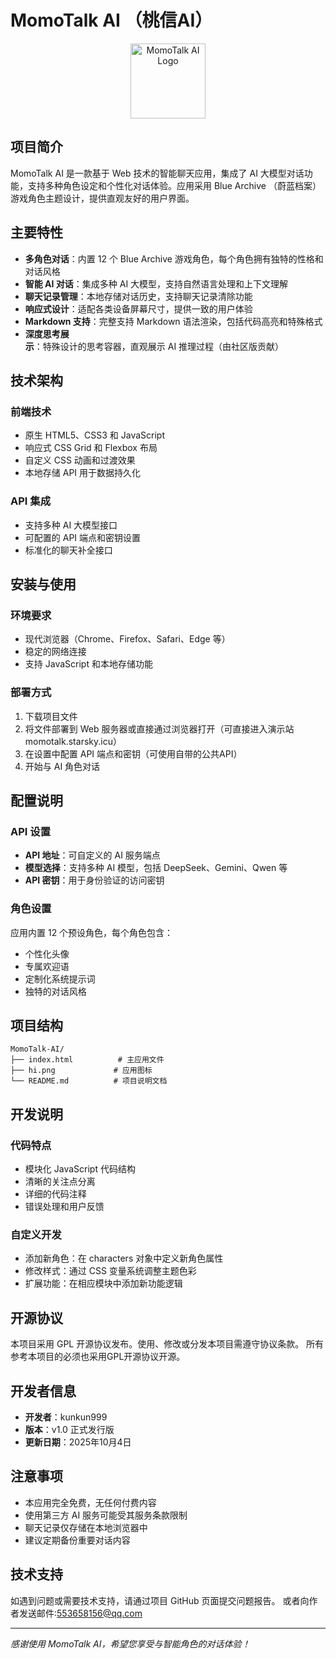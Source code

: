 # MomoTalk AI （桃信AI）
<div align="center">
  <img src="https://momotalk.starsky.icu/hi.png" alt="MomoTalk AI Logo" width="120" height="120">
</div>

## 项目简介

MomoTalk AI 是一款基于 Web 技术的智能聊天应用，集成了 AI 大模型对话功能，支持多种角色设定和个性化对话体验。应用采用 Blue Archive （蔚蓝档案）游戏角色主题设计，提供直观友好的用户界面。

## 主要特性

- **多角色对话**：内置 12 个 Blue Archive 游戏角色，每个角色拥有独特的性格和对话风格
- **智能 AI 对话**：集成多种 AI 大模型，支持自然语言处理和上下文理解
- **聊天记录管理**：本地存储对话历史，支持聊天记录清除功能
- **响应式设计**：适配各类设备屏幕尺寸，提供一致的用户体验
- **Markdown 支持**：完整支持 Markdown 语法渲染，包括代码高亮和特殊格式
- **深度思考展示**：特殊设计的思考容器，直观展示 AI 推理过程（由社区版贡献）

## 技术架构

### 前端技术
- 原生 HTML5、CSS3 和 JavaScript
- 响应式 CSS Grid 和 Flexbox 布局
- 自定义 CSS 动画和过渡效果
- 本地存储 API 用于数据持久化

### API 集成
- 支持多种 AI 大模型接口
- 可配置的 API 端点和密钥设置
- 标准化的聊天补全接口

## 安装与使用

### 环境要求
- 现代浏览器（Chrome、Firefox、Safari、Edge 等）
- 稳定的网络连接
- 支持 JavaScript 和本地存储功能

### 部署方式
1. 下载项目文件
2. 将文件部署到 Web 服务器或直接通过浏览器打开（可直接进入演示站momotalk.starsky.icu）
3. 在设置中配置 API 端点和密钥（可使用自带的公共API）
4. 开始与 AI 角色对话

## 配置说明

### API 设置
- **API 地址**：可自定义的 AI 服务端点
- **模型选择**：支持多种 AI 模型，包括 DeepSeek、Gemini、Qwen 等
- **API 密钥**：用于身份验证的访问密钥

### 角色设置
应用内置 12 个预设角色，每个角色包含：
- 个性化头像
- 专属欢迎语
- 定制化系统提示词
- 独特的对话风格

## 项目结构

```
MomoTalk-AI/
├── index.html          # 主应用文件
├── hi.png             # 应用图标
└── README.md          # 项目说明文档
```

## 开发说明

### 代码特点
- 模块化 JavaScript 代码结构
- 清晰的关注点分离
- 详细的代码注释
- 错误处理和用户反馈

### 自定义开发
- 添加新角色：在 characters 对象中定义新角色属性
- 修改样式：通过 CSS 变量系统调整主题色彩
- 扩展功能：在相应模块中添加新功能逻辑

## 开源协议

本项目采用 GPL 开源协议发布。使用、修改或分发本项目需遵守协议条款。
所有参考本项目的必须也采用GPL开源协议开源。

## 开发者信息

- **开发者**：kunkun999
- **版本**：v1.0 正式发行版
- **更新日期**：2025年10月4日

## 注意事项

- 本应用完全免费，无任何付费内容
- 使用第三方 AI 服务可能受其服务条款限制
- 聊天记录仅存储在本地浏览器中
- 建议定期备份重要对话内容

## 技术支持

如遇到问题或需要技术支持，请通过项目 GitHub 页面提交问题报告。
或者向作者发送邮件:553658156@qq.com

---

*感谢使用 MomoTalk AI，希望您享受与智能角色的对话体验！*
